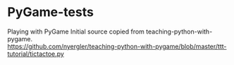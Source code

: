 # PyGame-tests
Playing with PyGame
Initial source copied from teaching-python-with-pygame.  
https://github.com/nyergler/teaching-python-with-pygame/blob/master/ttt-tutorial/tictactoe.py
